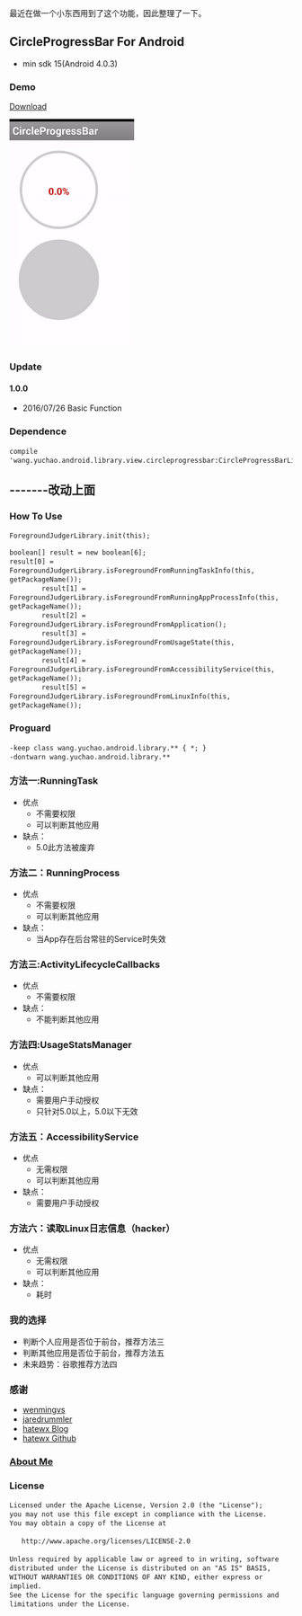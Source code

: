 最近在做一个小东西用到了这个功能，因此整理了一下。

## CircleProgressBar For Android

- min sdk 15(Android 4.0.3)

### Demo

[Download](https://codeload.github.com/yuchao-wang/CircleProgressBar/zip/master)

![pic is here](https://github.com/yuchao-wang/CircleProgressBar/blob/master/image/screenshot.gif)

### Update

#### 1.0.0 
- 2016/07/26 Basic Function

### Dependence 

```
compile 'wang.yuchao.android.library.view.circleprogressbar:CircleProgressBarLibrary:1.0.0'
```


-------改动上面
---------
### How To Use
```
ForegroundJudgerLibrary.init(this);
```

```
boolean[] result = new boolean[6];
result[0] = ForegroundJudgerLibrary.isForegroundFromRunningTaskInfo(this, getPackageName());
        result[1] = ForegroundJudgerLibrary.isForegroundFromRunningAppProcessInfo(this, getPackageName());
        result[2] = ForegroundJudgerLibrary.isForegroundFromApplication();
        result[3] = ForegroundJudgerLibrary.isForegroundFromUsageState(this, getPackageName());
        result[4] = ForegroundJudgerLibrary.isForegroundFromAccessibilityService(this, getPackageName());
        result[5] = ForegroundJudgerLibrary.isForegroundFromLinuxInfo(this, getPackageName());
```

### Proguard

```
-keep class wang.yuchao.android.library.** { *; }
-dontwarn wang.yuchao.android.library.**
```

### 方法一:RunningTask
- 优点
	+ 不需要权限
	+ 可以判断其他应用
- 缺点：
	+ 5.0此方法被废弃

### 方法二：RunningProcess
- 优点
	+ 不需要权限
	+ 可以判断其他应用
- 缺点：
	+ 当App存在后台常驻的Service时失效

### 方法三:ActivityLifecycleCallbacks
- 优点
	+ 不需要权限
- 缺点：
	+ 不能判断其他应用

### 方法四:UsageStatsManager
- 优点
	+ 可以判断其他应用
- 缺点：
	+ 需要用户手动授权
	+ 只针对5.0以上，5.0以下无效

### 方法五：AccessibilityService
- 优点
	+ 无需权限
	+ 可以判断其他应用
- 缺点：
	+ 需要用户手动授权

### 方法六：读取Linux日志信息（hacker）
- 优点
	+ 无需权限
	+ 可以判断其他应用
- 缺点：
	+ 耗时

### 我的选择
- 判断个人应用是否位于前台，推荐方法三
- 判断其他应用是否位于前台，推荐方法五	
- 未来趋势：谷歌推荐方法四

### 感谢

- [wenmingvs](https://github.com/wenmingvs/AndroidProcess)
- [jaredrummler](https://github.com/jaredrummler/AndroidProcesses)
- [hatewx Blog](http://effmx.com/articles/tong-guo-android-fu-zhu-gong-neng-accessibility-service-jian-ce-ren-yi-qian-tai-jie-mian/)
- [hatewx Github](https://github.com/hatewx/AndroidProcess)

### [About Me](http://yuchao.wang)

### License

```
Licensed under the Apache License, Version 2.0 (the "License");
you may not use this file except in compliance with the License.
You may obtain a copy of the License at

   http://www.apache.org/licenses/LICENSE-2.0

Unless required by applicable law or agreed to in writing, software
distributed under the License is distributed on an "AS IS" BASIS,
WITHOUT WARRANTIES OR CONDITIONS OF ANY KIND, either express or implied.
See the License for the specific language governing permissions and
limitations under the License.
```